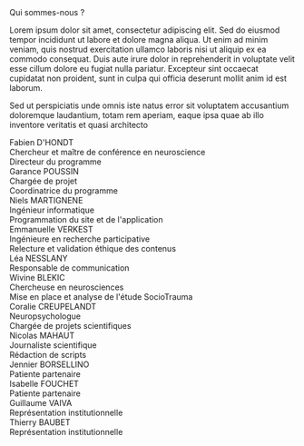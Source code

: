 <div class="banner">
    <div class="title">Qui sommes-nous ?</div>
    <div class="intro">
        <p>Lorem ipsum dolor sit amet, consectetur adipiscing elit. Sed do eiusmod tempor incididunt ut labore et dolore magna aliqua. Ut enim ad minim veniam, quis nostrud exercitation ullamco laboris nisi ut aliquip ex ea commodo consequat. Duis aute irure dolor in reprehenderit in voluptate velit esse cillum dolore eu fugiat nulla pariatur. Excepteur sint occaecat cupidatat non proident, sunt in culpa qui officia deserunt mollit anim id est laborum.
        <p>Sed ut perspiciatis unde omnis iste natus error sit voluptatem accusantium doloremque laudantium, totam rem aperiam, eaque ipsa quae ab illo inventore veritatis et quasi architecto
    </div>
</div>

<div class="team">
    <div>
        <div class="name">Fabien D'HONDT</div>
        <img src="{{ ASSET static/equipe/avatar.png }}" alt="" />
        <div class="mission">Chercheur et maître de conférence en neuroscience</div>
        <div class="mission">Directeur du programme</div>
    </div>
    <div>
        <div class="name">Garance POUSSIN</div>
        <img src="{{ ASSET static/equipe/avatar.png }}" alt="" />
        <div class="mission">Chargée de projet</div>
        <div class="mission">Coordinatrice du programme</div>
    </div>
    <div>
        <div class="name">Niels MARTIGNENE</div>
        <img src="{{ ASSET static/equipe/niels_martignene.jpg }}" alt="" />
        <div class="mission">Ingénieur informatique</div>
        <div class="mission">Programmation du site et de l'application</div>
    </div>
    <div>
        <div class="name">Emmanuelle VERKEST</div>
        <img src="{{ ASSET static/equipe/avatar.png }}" alt="" />
        <div class="mission">Ingénieure en recherche participative</div>
        <div class="mission">Relecture et validation éthique des contenus</div>
    </div>
</div>

<div class="team">
    <div>
        <div class="name">Léa NESSLANY</div>
        <img src="{{ ASSET static/equipe/avatar.png }}" alt="" />
        <div class="mission">Responsable de communication</div>
    </div>
    <div>
        <div class="name">Wivine BLEKIC</div>
        <img src="{{ ASSET static/equipe/avatar.png }}" alt="" />
        <div class="mission">Chercheuse en neurosciences</div>
        <div class="mission">Mise en place et analyse de l'étude SocioTrauma</div>
    </div>
    <div>
        <div class="name">Coralie CREUPELANDT</div>
        <img src="{{ ASSET static/equipe/avatar.png }}" alt="" />
        <div class="mission">Neuropsychologue</div>
        <div class="mission">Chargée de projets scientifiques</div>
    </div>
    <div>
        <div class="name">Nicolas MAHAUT</div>
        <img src="{{ ASSET static/equipe/avatar.png }}" alt="" />
        <div class="mission">Journaliste scientifique</div>
        <div class="mission">Rédaction de scripts</div>
    </div>
</div>

<div class="team">
    <div>
        <div class="name">Jennier BORSELLINO</div>
        <img src="{{ ASSET static/equipe/avatar.png }}" alt="" />
        <div class="mission">Patiente partenaire</div>
    </div>
    <div>
        <div class="name">Isabelle FOUCHET</div>
        <img src="{{ ASSET static/equipe/avatar.png }}" alt="" />
        <div class="mission">Patiente partenaire</div>
    </div>
    <div>
        <div class="name">Guillaume VAIVA</div>
        <img src="{{ ASSET static/equipe/avatar.png }}" alt="" />
        <div class="mission">Représentation institutionnelle</div>
    </div>
    <div>
        <div class="name">Thierry BAUBET</div>
        <img src="{{ ASSET static/equipe/avatar.png }}" alt="" />
        <div class="mission">Représentation institutionnelle</div>
    </div>
</div>
